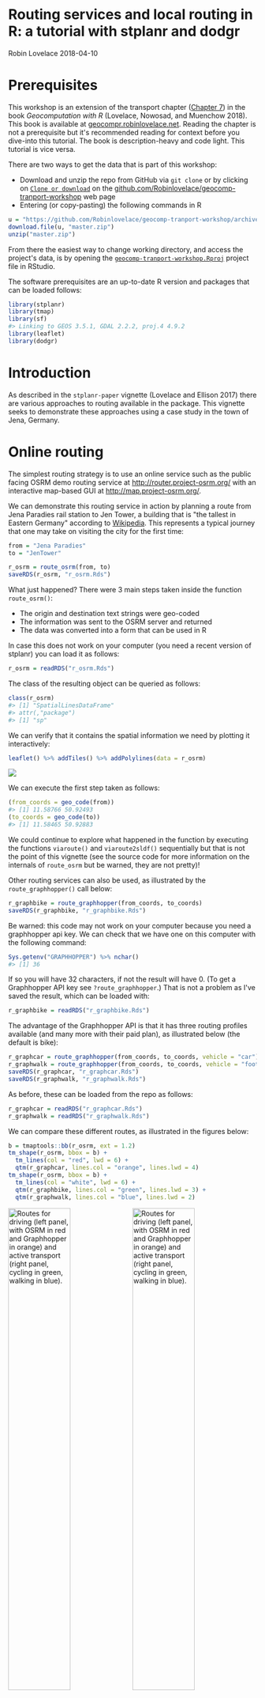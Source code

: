 Routing services and local routing in R: a tutorial with stplanr and dodgr
================
Robin Lovelace
2018-04-10

Prerequisites
=============

This workshop is an extension of the transport chapter ([Chapter 7](http://geocompr.robinlovelace.net/transport.html)) in the book *Geocomputation with R* (Lovelace, Nowosad, and Muenchow 2018). This book is available at [geocompr.robinlovelace.net](http://geocompr.robinlovelace.net). Reading the chapter is not a prerequisite but it's recommended reading for context before you dive-into this tutorial. The book is description-heavy and code light. This tutorial is vice versa.

There are two ways to get the data that is part of this workshop:

-   Download and unzip the repo from GitHub via `git clone` or by clicking on [`Clone or download`](https://github.com/Robinlovelace/geocomp-tranport-workshop/archive/master.zip) on the [github.com/Robinlovelace/geocomp-tranport-workshop](https://github.com/Robinlovelace/geocomp-tranport-workshop) web page
-   Entering (or copy-pasting) the following commands in R

``` r
u = "https://github.com/Robinlovelace/geocomp-tranport-workshop/archive/master.zip"
download.file(u, "master.zip")
unzip("master.zip")
```

From there the easiest way to change working directory, and access the project's data, is by opening the [`geocomp-tranport-workshop.Rproj`](https://github.com/Robinlovelace/geocomp-tranport-workshop/blob/master/geocomp-tranport-workshop.Rproj) project file in RStudio.

The software prerequisites are an up-to-date R version and packages that can be loaded follows:

``` r
library(stplanr)
library(tmap)
library(sf)
#> Linking to GEOS 3.5.1, GDAL 2.2.2, proj.4 4.9.2
library(leaflet)
library(dodgr)
```

Introduction
============

As described in the `stplanr-paper` vignette (Lovelace and Ellison 2017) there are various approaches to routing available in the package. This vignette seeks to demonstrate these approaches using a case study in the town of Jena, Germany.

Online routing
==============

The simplest routing strategy is to use an online service such as the public facing OSRM demo routing service at <http://router.project-osrm.org/> with an interactive map-based GUI at <http://map.project-osrm.org/>.

We can demonstrate this routing service in action by planning a route from Jena Paradies rail station to Jen Tower, a building that is "the tallest in Eastern Germany" according to [Wikipedia](https://en.wikipedia.org/wiki/JenTower). This represents a typical journey that one may take on visiting the city for the first time:

``` r
from = "Jena Paradies"
to = "JenTower"
```

``` r
r_osrm = route_osrm(from, to)
saveRDS(r_osrm, "r_osrm.Rds")
```

What just happened? There were 3 main steps taken inside the function `route_osrm()`:

-   The origin and destination text strings were geo-coded
-   The information was sent to the OSRM server and returned
-   The data was converted into a form that can be used in R

In case this does not work on your computer (you need a recent version of stplanr) you can load it as follows:

``` r
r_osrm = readRDS("r_osrm.Rds")
```

The class of the resulting object can be queried as follows:

``` r
class(r_osrm)
#> [1] "SpatialLinesDataFrame"
#> attr(,"package")
#> [1] "sp"
```

We can verify that it contains the spatial information we need by plotting it interactively:

``` r
leaflet() %>% addTiles() %>% addPolylines(data = r_osrm)
```

![](README_files/figure-markdown_github/unnamed-chunk-7-1.png)

We can execute the first step taken as follows:

``` r
(from_coords = geo_code(from))
#> [1] 11.58766 50.92493
(to_coords = geo_code(to))
#> [1] 11.58465 50.92883
```

We could continue to explore what happened in the function by executing the functions `viaroute()` and `viaroute2sldf()` sequentially but that is not the point of this vignette (see the source code for more information on the internals of `route_osrm` but be warned, they are not pretty)!

Other routing services can also be used, as illustrated by the `route_graphhopper()` call below:

``` r
r_graphbike = route_graphhopper(from_coords, to_coords)
saveRDS(r_graphbike, "r_graphbike.Rds")
```

Be warned: this code may not work on your computer because you need a graphhopper api key. We can check that we have one on this computer with the following command:

``` r
Sys.getenv("GRAPHHOPPER") %>% nchar()
#> [1] 36
```

If so you will have 32 characters, if not the result will have 0. (To get a Graphhopper API key see `?route_graphhopper`.) That is not a problem as I've saved the result, which can be loaded with:

``` r
r_graphbike = readRDS("r_graphbike.Rds")
```

The advantage of the Graphhopper API is that it has three routing profiles available (and many more with their paid plan), as illustrated below (the default is bike):

``` r
r_graphcar = route_graphhopper(from_coords, to_coords, vehicle = "car")
r_graphwalk = route_graphhopper(from_coords, to_coords, vehicle = "foot")
saveRDS(r_graphcar, "r_graphcar.Rds")
saveRDS(r_graphwalk, "r_graphwalk.Rds")
```

As before, these can be loaded from the repo as follows:

``` r
r_graphcar = readRDS("r_graphcar.Rds")
r_graphwalk = readRDS("r_graphwalk.Rds")
```

We can compare these different routes, as illustrated in the figures below:

``` r
b = tmaptools::bb(r_osrm, ext = 1.2)
tm_shape(r_osrm, bbox = b) +
  tm_lines(col = "red", lwd = 6) +
  qtm(r_graphcar, lines.col = "orange", lines.lwd = 4)
tm_shape(r_osrm, bbox = b) +
  tm_lines(col = "white", lwd = 6) +
  qtm(r_graphbike, lines.col = "green", lines.lwd = 3) +
  qtm(r_graphwalk, lines.col = "blue", lines.lwd = 2)
```

<img src="README_files/figure-markdown_github/routes-1.png" alt="Routes for driving (left panel, with OSRM in red and Graphhopper in orange) and active transport (right panel, cycling in green, walking in blue)." width="50%" /><img src="README_files/figure-markdown_github/routes-2.png" alt="Routes for driving (left panel, with OSRM in red and Graphhopper in orange) and active transport (right panel, cycling in green, walking in blue)." width="50%" />
<p class="caption">
Routes for driving (left panel, with OSRM in red and Graphhopper in orange) and active transport (right panel, cycling in green, walking in blue).
</p>

The results show a diversity of route options. We can make the following generalisations:

-   Motorised routes tend to be more circuitous
-   Routes for the same mode can be very different depending on which weighting profile is used
-   Walking and cycling routes tend to be similar, although walking routes tend to be more direct as they can pass through steps etc.

There are some major limitations associated with online routing:

-   It is slow
-   It can be expensive
-   It's not conducive to reproducibility - the service may change and you need an API key
-   You do not have control over the weighting profiles (this can be good and bad)

To overcome these limitations we can do local routing.

Local routing
=============

To do local routing you need a route network, e.g. as provided by the following commands:

``` r
library(osmdata)
bb_jena = getbb("Jena")
osm_jena = opq(bbox = bb_jena) %>% 
  add_osm_feature("highway", "prim|second|cycle", value_exact = FALSE) %>% 
  osmdata_sf()
summary(osm_jena)
ways = osm_jena$osm_lines
write_sf(ways, "ways.geojson")
```

To save time we've saved the result, which can be loaded as follows from the vignettes folder:

``` r
ways = read_sf("ways.geojson")
```

Let's check if this is a reasonable representation of Jena's route network:

``` r
leaflet() %>% addTiles() %>% addPolylines(data = ways)
```

![](README_files/figure-markdown_github/unnamed-chunk-16-1.png)

Clearly it's a very simplified route network. A more comprehensive network could be created by altering the arguments passed to `add_osm_feature`, e.g. to simply `add_osm_feature("highway")`. We deliberately use a subset of the network for teaching. Now, how do we find routes along it?

``` r
ways_sp = as(ways, "Spatial")
ways_sln = SpatialLinesNetwork(ways_sp)
slotNames(ways_sln)
#> [1] "sl"          "g"           "nb"          "weightfield"
weightfield(ways_sln)
#> [1] "length"
class(ways_sln@g)
#> [1] "igraph"
```

We can find the shortest path between A and B as follows:

``` r
from_sln = find_network_nodes(ways_sln, from_coords[1], from_coords[2])
to_sln = find_network_nodes(ways_sln, to_coords[1], to_coords[2])
r_local = sum_network_routes(ways_sln, from_sln, to_sln, "length", combinations = F)
leaflet() %>% addTiles() %>% addPolylines(data = r_local)
```

![](README_files/figure-markdown_github/unnamed-chunk-18-1.png)

``` r
g = ways_sln@g
e = igraph::edge_betweenness(ways_sln@g)
lwd = e / mean(e)
plot(ways_sln@sl, lwd = lwd)
```

![](README_files/figure-markdown_github/unnamed-chunk-19-1.png)

``` r
leaflet() %>% addProviderTiles("OpenStreetMap.BlackAndWhite") %>%
  addPolylines(data = ways_sln@sl, weight = lwd * 5)
```

![](README_files/figure-markdown_github/unnamed-chunk-20-1.png)

What has just happened? Well this is a workshop that aims to teach how to learn so this is a question for you to answer. Here are some clues:

-   `?igraph::edge_betweenness`
-   Google "graph betweenness"
-   Take a look at the paper Cooper (2017)
-   Ask the sub-question: how does this relate to routing single lines above?

Anothe way to acheive a similar result is with the **dodgr** package:

``` r
ways_dg = weight_streetnet(ways)
summary(ways_dg)
#>     geom_num         edge_id        from_id             from_lon    
#>  Min.   :   1.0   Min.   :    1   Length:18170       Min.   :11.41  
#>  1st Qu.: 339.0   1st Qu.: 4543   Class :character   1st Qu.:11.54  
#>  Median : 652.0   Median : 9086   Mode  :character   Median :11.60  
#>  Mean   : 706.4   Mean   : 9086                      Mean   :11.60  
#>  3rd Qu.:1062.0   3rd Qu.:13628                      3rd Qu.:11.68  
#>  Max.   :1561.0   Max.   :18170                      Max.   :11.77  
#>     from_lat        to_id               to_lon          to_lat     
#>  Min.   :50.76   Length:18170       Min.   :11.41   Min.   :50.76  
#>  1st Qu.:50.87   Class :character   1st Qu.:11.54   1st Qu.:50.87  
#>  Median :50.93   Mode  :character   Median :11.60   Median :50.93  
#>  Mean   :50.93                      Mean   :11.60   Mean   :50.93  
#>  3rd Qu.:51.01                      3rd Qu.:11.68   3rd Qu.:51.01  
#>  Max.   :51.11                      Max.   :11.77   Max.   :51.11  
#>        d              d_weighted          highway         
#>  Min.   :0.000557   Min.   :    0.001   Length:18170      
#>  1st Qu.:0.014026   1st Qu.:    0.018   Class :character  
#>  Median :0.024300   Median :    0.031   Mode  :character  
#>  Mean   :0.039564   Mean   :   27.618                     
#>  3rd Qu.:0.045741   3rd Qu.:    0.061                     
#>  Max.   :0.890253   Max.   :10734.315                     
#>     way_id            component     
#>  Length:18170       Min.   : 1.000  
#>  Class :character   1st Qu.: 1.000  
#>  Mode  :character   Median : 1.000  
#>                     Mean   : 2.511  
#>                     3rd Qu.: 1.000  
#>                     Max.   :43.000
```

This shows that there are 18,000+ edges just in that subset of ways in a small town. This should explain why we're not using the complete route network!

In any case, we can find the fastest route between any 2 'node' points on the graph as follows:

``` r
verts <- dodgr_vertices(ways_dg) # the vertices or points for routing
# path between 2 arbitrarily chosen vertices:
dp = dodgr_paths(ways_dg, from = verts$id [1], to = verts$id [9000])
str(dp)
#> List of 1
#>  $ 1:List of 1
#>   ..$ 1-9000: chr [1:335] "45" "46" "47" "501" ...
```

The result is a character vector of IDs representing the shortest path, with values mapping on to `verts$id`. These can be joined together into a spatial object with:

``` r
path1 <- verts[match(dp[[1]][[1]], verts$id), ]
head(path1)
#>      id        x        y component   n
#> 67   45 11.58296 50.92303         1  44
#> 68   46 11.58299 50.92306         1  45
#> 69   47 11.58300 50.92310         1  46
#> 833 501 11.58298 50.92314         1 500
#> 831 500 11.58308 50.92319         1 499
#> 829 499 11.58348 50.92363         1 498
```

The path can be visualised as follows:

``` r
leaflet() %>% addTiles() %>% addCircles(path1$x, path1$y)
```

![](README_files/figure-markdown_github/unnamed-chunk-24-1.png)

Let's find the nodes nearest our original from and to points:

``` r
knf = nabor::knn(cbind(verts$x, verts$y), matrix(from_coords, ncol = 2), k = 1)
knt = nabor::knn(cbind(verts$x, verts$y), matrix(to_coords, ncol = 2), k = 1)
dp = dodgr_paths(ways_dg, from = verts$id[knf$nn.idx], to = verts$id[knt$nn.idx])
path2 <- verts[match(dp[[1]][[1]], verts$id), ]
leaflet() %>% addTiles() %>% addCircles(path2$x, path2$y)
```

![](README_files/figure-markdown_github/unnamed-chunk-25-1.png)

How can we convert this into a spatial network again? To do so we can do routing on an industrial scale, using the bicycle weighting profile as follows:

``` r
from <- sample(ways_dg$from_id, size = 100)
to <- sample(ways_dg$to_id, size = 100)
flows <- matrix(rep(1, length(from) * length(to)),
                 nrow = length(from))
graph_f <- dodgr_flows_aggregate(ways_dg, from, to, flows = flows,
                                 wt_profile = "bicycle")
head(graph_f)
#>   geom_num edge_id from_id from_lon from_lat to_id   to_lon   to_lat
#> 1        1       1       1 11.58286 50.92301     2 11.58280 50.92285
#> 2        1       2       2 11.58280 50.92285     1 11.58286 50.92301
#> 3        1       3       2 11.58280 50.92285     3 11.58137 50.92114
#> 4        1       4       3 11.58137 50.92114     2 11.58280 50.92285
#> 5        1       5       3 11.58137 50.92114     4 11.58129 50.92105
#> 6        1       6       4 11.58129 50.92105     3 11.58137 50.92114
#>            d d_weighted   highway  way_id component flow
#> 1 0.01764792 0.02205990 secondary 4934236         1  425
#> 2 0.01764792 0.02205990 secondary 4934236         1  264
#> 3 0.21501921 0.26877401 secondary 4934236         1  425
#> 4 0.21501921 0.26877401 secondary 4934236         1  264
#> 5 0.01215404 0.01519255 secondary 4934236         1  425
#> 6 0.01215404 0.01519255 secondary 4934236         1  264
```

The above code created a origin-destination dataset with 100 origins and 100 destinations and found the shortest path, for the bicycle road weight profile, of the 10,000 routes between them. Imagine how long all that routing would take using an on-line routing service. The code chunk below converts the results back into a spatial object, and plots it:

``` r
graph_undir <- merge_directed_flows (graph_f)
ways_dsf = dodgr_to_sf(net = graph_undir)
names(ways_dsf$dat)
#> [1] "geom_num"  "highway"   "way_id"    "component" "flow"
names(ways_dsf)
#> [1] "dat"   "geoms"
lwd2 = ways_dsf$dat$flow / mean(ways_dsf$dat$flow)
plot(ways_dsf$geoms, lwd = lwd2)
```

![](README_files/figure-markdown_github/unnamed-chunk-27-1.png)

Questions for further study:

-   How does **dodgr** work?
    -   Hint: see the [`dodgr` vignette](https://cran.r-project.org/web/packages/dodgr/vignettes/dodgr.html#6_shortest_paths) (Padgham and Peutschnig, n.d.)
-   How can more realistic flows between origin-destination pairs be generated?
    -   Hint: see Simini et al. (2012).

Acknowledgements
================

Many thanks to the developers of all the software used in this tutorial and Jannes Muenchow for hosting me in Jena.

For reproducibility, the package versions used for this tutorial are shown below (note the development versions are used in many cases):

``` r
devtools::session_info()
#> Session info -------------------------------------------------------------
#>  setting  value                       
#>  version  R version 3.4.4 (2018-03-15)
#>  system   x86_64, linux-gnu           
#>  ui       X11                         
#>  language en_GB:en                    
#>  collate  en_GB.UTF-8                 
#>  tz       Europe/London               
#>  date     2018-04-10
#> Packages -----------------------------------------------------------------
#>  package      * version    date       source                              
#>  assertthat     0.2.0      2017-04-11 cran (@0.2.0)                       
#>  backports      1.1.2      2017-12-13 CRAN (R 3.4.3)                      
#>  base         * 3.4.4      2018-03-16 local                               
#>  base64enc      0.1-3      2015-07-28 cran (@0.1-3)                       
#>  bindr          0.1.1      2018-03-13 CRAN (R 3.4.4)                      
#>  bindrcpp       0.2.2      2018-03-29 CRAN (R 3.4.4)                      
#>  bitops         1.0-6      2013-08-17 CRAN (R 3.4.1)                      
#>  boot           1.3-20     2017-07-30 CRAN (R 3.4.1)                      
#>  class          7.3-14     2015-08-30 CRAN (R 3.4.0)                      
#>  classInt       0.1-24     2017-04-16 cran (@0.1-24)                      
#>  coda           0.19-1     2016-12-08 cran (@0.19-1)                      
#>  codetools      0.2-15     2016-10-05 CRAN (R 3.3.1)                      
#>  colorspace     1.3-2      2016-12-14 CRAN (R 3.4.1)                      
#>  compiler       3.4.4      2018-03-16 local                               
#>  crosstalk      1.0.0      2016-12-21 cran (@1.0.0)                       
#>  curl           3.2        2018-03-28 CRAN (R 3.4.4)                      
#>  datasets     * 3.4.4      2018-03-16 local                               
#>  DBI            0.8        2018-03-02 cran (@0.8)                         
#>  deldir         0.1-15     2018-04-01 CRAN (R 3.4.4)                      
#>  devtools       1.13.5     2018-02-18 CRAN (R 3.4.4)                      
#>  dichromat      2.0-0      2013-01-24 CRAN (R 3.3.2)                      
#>  digest         0.6.15     2018-01-28 CRAN (R 3.4.3)                      
#>  dodgr        * 0.1.0.099  2018-04-10 Github (ATFutures/dodgr@94bbb8a)    
#>  dplyr          0.7.4      2017-09-28 CRAN (R 3.4.3)                      
#>  e1071          1.6-8      2017-02-02 cran (@1.6-8)                       
#>  evaluate       0.10.1     2017-06-24 CRAN (R 3.4.1)                      
#>  expm           0.999-2    2017-03-29 cran (@0.999-2)                     
#>  foreach        1.4.4      2017-12-12 CRAN (R 3.4.3)                      
#>  foreign        0.8-69     2017-06-21 CRAN (R 3.4.0)                      
#>  gdalUtils      2.0.1.7    2015-10-10 cran (@2.0.1.7)                     
#>  gdata          2.18.0     2017-06-06 cran (@2.18.0)                      
#>  geojsonlint    0.2.0      2016-11-03 cran (@0.2.0)                       
#>  geosphere      1.5-7      2017-11-05 CRAN (R 3.4.2)                      
#>  glue           1.2.0      2017-10-29 CRAN (R 3.4.2)                      
#>  gmodels        2.16.2     2015-07-22 cran (@2.16.2)                      
#>  graphics     * 3.4.4      2018-03-16 local                               
#>  grDevices    * 3.4.4      2018-03-16 local                               
#>  grid           3.4.4      2018-03-16 local                               
#>  gtools         3.5.0      2015-05-29 cran (@3.5.0)                       
#>  highr          0.6        2016-05-09 CRAN (R 3.3.2)                      
#>  htmltools      0.3.6      2017-04-28 cran (@0.3.6)                       
#>  htmlwidgets    1.0        2018-01-20 CRAN (R 3.4.3)                      
#>  httpuv         1.3.6.2    2018-03-02 CRAN (R 3.4.4)                      
#>  httr           1.3.1      2017-08-20 cran (@1.3.1)                       
#>  igraph         1.2.1      2018-03-10 cran (@1.2.1)                       
#>  iterators      1.0.9      2017-12-12 CRAN (R 3.4.3)                      
#>  jsonlite       1.5        2017-06-01 cran (@1.5)                         
#>  jsonvalidate   1.0.0      2016-06-13 cran (@1.0.0)                       
#>  KernSmooth     2.23-15    2015-06-29 CRAN (R 3.4.0)                      
#>  knitr          1.20       2018-02-20 cran (@1.20)                        
#>  lattice        0.20-35    2017-03-25 CRAN (R 3.3.3)                      
#>  leaflet      * 2.0.0      2018-04-09 Github (rstudio/leaflet@8d54fd4)    
#>  LearnBayes     2.15.1     2018-03-18 CRAN (R 3.4.4)                      
#>  lubridate      1.7.3      2018-02-27 cran (@1.7.3)                       
#>  lwgeom         0.1-5      2018-03-20 Github (r-spatial/lwgeom@389090c)   
#>  magrittr       1.5        2014-11-22 CRAN (R 3.3.2)                      
#>  maptools       0.9-2      2017-03-25 cran (@0.9-2)                       
#>  mapview        2.3.0      2018-01-30 cran (@2.3.0)                       
#>  MASS           7.3-49     2018-02-23 CRAN (R 3.4.3)                      
#>  Matrix         1.2-13     2018-04-02 CRAN (R 3.4.4)                      
#>  memoise        1.1.0      2017-04-21 CRAN (R 3.4.1)                      
#>  methods      * 3.4.4      2018-03-16 local                               
#>  mime           0.5        2016-07-07 CRAN (R 3.3.2)                      
#>  munsell        0.4.3      2016-02-13 CRAN (R 3.3.2)                      
#>  nabor          0.4.7      2017-05-19 CRAN (R 3.4.1)                      
#>  nlme           3.1-131.1  2018-02-16 CRAN (R 3.4.3)                      
#>  openxlsx       4.0.17     2017-03-23 CRAN (R 3.4.1)                      
#>  osmar          1.1-7      2013-11-21 cran (@1.1-7)                       
#>  osmdata        0.0.6.001  2018-03-20 Github (ropensci/osmdata@367a29c)   
#>  pillar         1.2.1      2018-02-27 CRAN (R 3.4.4)                      
#>  pkgconfig      2.0.1      2017-03-21 cran (@2.0.1)                       
#>  plyr           1.8.4      2016-06-08 CRAN (R 3.3.2)                      
#>  png            0.1-7      2013-12-03 cran (@0.1-7)                       
#>  R.methodsS3    1.7.1      2016-02-16 cran (@1.7.1)                       
#>  R.oo           1.21.0     2016-11-01 cran (@1.21.0)                      
#>  R.utils        2.6.0      2017-11-05 CRAN (R 3.4.2)                      
#>  R6             2.2.2      2017-06-17 cran (@2.2.2)                       
#>  raster         2.6-7      2017-11-13 CRAN (R 3.4.2)                      
#>  rbenchmark     1.0.0      2012-08-30 CRAN (R 3.4.3)                      
#>  RColorBrewer   1.1-2      2014-12-07 CRAN (R 3.3.2)                      
#>  Rcpp           0.12.16    2018-03-13 CRAN (R 3.4.4)                      
#>  RcppParallel   4.4.0      2018-03-02 CRAN (R 3.4.4)                      
#>  RCurl          1.95-4.10  2018-01-04 CRAN (R 3.4.3)                      
#>  rgdal          1.2-18     2018-03-17 CRAN (R 3.4.4)                      
#>  rgeos          0.3-26     2017-10-31 cran (@0.3-26)                      
#>  rlang          0.2.0.9001 2018-04-10 Github (r-lib/rlang@70d2d40)        
#>  rmapshaper     0.4.0      2018-04-05 Github (ateucher/rmapshaper@c3895d3)
#>  rmarkdown      1.9        2018-03-01 CRAN (R 3.4.4)                      
#>  rprojroot      1.3-2      2018-01-03 CRAN (R 3.4.3)                      
#>  rvest          0.3.2      2016-06-17 CRAN (R 3.3.2)                      
#>  satellite      1.0.1      2017-10-18 CRAN (R 3.4.2)                      
#>  scales         0.5.0.9000 2017-11-06 Github (hadley/scales@d767915)      
#>  sf           * 0.6-2      2018-04-09 Github (r-spatial/sf@b7de234)       
#>  shiny          1.0.5      2017-08-23 CRAN (R 3.4.1)                      
#>  sp             1.2-7      2018-01-19 cran (@1.2-7)                       
#>  spData         0.2.8.4    2018-04-03 Github (nowosad/spData@028447b)     
#>  spDataLarge    0.2.6.1    2018-04-03 Github (nowosad/spDataLarge@1ff264f)
#>  spdep          0.7-7      2018-04-03 CRAN (R 3.4.4)                      
#>  splines        3.4.4      2018-03-16 local                               
#>  stats        * 3.4.4      2018-03-16 local                               
#>  stats4         3.4.4      2018-03-16 local                               
#>  stplanr      * 0.2.3.9000 2018-04-10 Github (ropensci/stplanr@4b8abda)   
#>  stringi        1.1.7      2018-03-12 CRAN (R 3.4.4)                      
#>  stringr        1.3.0      2018-02-19 cran (@1.3.0)                       
#>  tibble         1.4.2      2018-01-22 cran (@1.4.2)                       
#>  tmap         * 2.0        2018-04-09 Github (mtennekes/tmap@32ab9d9)     
#>  tmaptools      2.0        2018-04-07 Github (mtennekes/tmaptools@01d1e9f)
#>  tools          3.4.4      2018-03-16 local                               
#>  udunits2       0.13       2016-11-17 cran (@0.13)                        
#>  units          0.5-1      2018-01-08 cran (@0.5-1)                       
#>  utils        * 3.4.4      2018-03-16 local                               
#>  V8             1.5        2017-04-25 cran (@1.5)                         
#>  viridisLite    0.3.0      2018-02-01 cran (@0.3.0)                       
#>  webshot        0.5.0      2017-11-29 CRAN (R 3.4.2)                      
#>  withr          2.1.2      2018-04-07 Github (jimhester/withr@79d7b0d)    
#>  XML            3.98-1.10  2018-02-19 cran (@3.98-1.)                     
#>  xml2           1.2.0      2018-01-24 CRAN (R 3.4.3)                      
#>  xtable         1.8-2      2016-02-05 cran (@1.8-2)                       
#>  yaml           2.1.18     2018-03-08 CRAN (R 3.4.4)
```

References
==========

Cooper, Crispin H.V. 2017. “Using Spatial Network Analysis to Model Pedal Cycle Flows, Risk and Mode Choice.” *Journal of Transport Geography* 58 (January): 157–65. doi:[10.1016/j.jtrangeo.2016.12.003](https://doi.org/10.1016/j.jtrangeo.2016.12.003).

Lovelace, Robin, and Richard Ellison. 2017. “Stplanr: A Package for Transport Planning.” *The R Journal*. <https://github.com/ropensci/stplanr>.

Lovelace, Robin, Jakub Nowosad, and Jannes Muenchow. 2018. *Geocomputation with R*.

Padgham, Mark, and Andreas Peutschnig. n.d. *Dodgr: Distances on Directed Graphs*. <https://github.com/ATFutures/dodgr>.

Simini, Filippo, Marta C Gonz’alez, Amos Maritan, and Albert-L’aszl’o Barab’asi. 2012. “A Universal Model for Mobility and Migration Patterns.” *Nature*, February, 8–12. doi:[10.1038/nature10856](https://doi.org/10.1038/nature10856).

